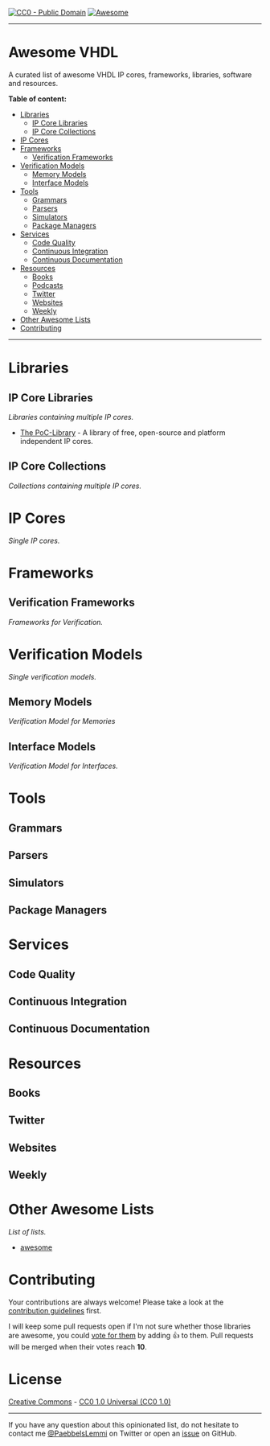 [![CC0 - Public Domain](https://img.shields.io/github/license/vhdl/awesome-vhdl.svg)](https://github.com/VHDL/awesome-vhdl/blob/master/LICENSE.md)
[![Awesome](https://awesome.re/badge.svg)](https://awesome.re)

--------------------------------------------------------------------------------

# Awesome VHDL

A curated list of awesome VHDL IP cores, frameworks, libraries, software and resources.


**Table of content:**

- [Libraries](#libraries)
    - [IP Core Libraries](#ip-core-libraries)
    - [IP Core Collections](#ip-core-collections)
- [IP Cores](#ip-cores)
- [Frameworks](#frameworks)
    - [Verification Frameworks](#verification-frameworks)
- [Verification Models](#verification-models)
    - [Memory Models](#memory-models)
    - [Interface Models](#interface-models)
- [Tools](#tools)
    - [Grammars](#grammers)
    - [Parsers](#parsers)
    - [Simulators](#simulators)
    - [Package Managers](#package-managers)
- [Services](#services)
    - [Code Quality](#code-quality)
    - [Continuous Integration](#continuous-integration)
    - [Continuous Documentation](#continuous-documentation)
- [Resources](#resources)
    - [Books](#books)
    - [Podcasts](#podcasts)
    - [Twitter](#twitter)
    - [Websites](#websites)
    - [Weekly](#weekly)
- [Other Awesome Lists](#other-awesome-lists)
- [Contributing](#contributing)


--------------------------------------------------------------------------------

# Libraries

## IP Core Libraries

*Libraries containing multiple IP cores.*

* [The PoC-Library](https://github.com/VLSI-EDA/PoC) - A library of free, open-source and platform independent IP cores.




## IP Core Collections

*Collections containing multiple IP cores.*




# IP Cores

*Single IP cores.*




# Frameworks

## Verification Frameworks

*Frameworks for Verification.*




# Verification Models

*Single verification models.*

## Memory Models

*Verification Model for Memories*



## Interface Models

*Verification Model for Interfaces.*



# Tools

## Grammars




## Parsers


## Simulators


## Package Managers




# Services

## Code Quality


## Continuous Integration


## Continuous Documentation




# Resources

## Books


## Twitter


## Websites


## Weekly




# Other Awesome Lists

*List of lists.*

* [awesome](https://github.com/sindresorhus/awesome)




# Contributing

Your contributions are always welcome! Please take a look at the [contribution guidelines](https://github.com/vhdl/awesome-vhdl/blob/master/CONTRIBUTING.md) first.

I will keep some pull requests open if I'm not sure whether those libraries are
awesome, you could [vote for them](https://github.com/vhdl/awesome-vhdl/pulls)
by adding :+1: to them. Pull requests will be merged when their votes reach **10**.




# License

[Creative Commons](https://creativecommons.org/) - [CC0 1.0 Universal (CC0 1.0)](https://creativecommons.org/publicdomain/zero/1.0/deed)


--------------------------------------------------------------------------------

If you have any question about this opinionated list, do not hesitate to contact
me [@PaebbelsLemmi](https://twitter.com/PaebbelsLemmi) on Twitter or open an [issue](https://github.com/VHDL/awesome-vhdl/issues/new)
on GitHub.
